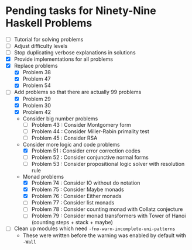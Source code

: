 # Pending tasks for Ninety-Nine Haskell Problems

*   [ ] Tutorial for solving problems
*   [ ] Adjust difficulty levels
*   [ ] Stop duplicating verbose explanations in solutions
*   [x] Provide implementations for all problems
*   [x] Replace problems
    *   [x] Problem 38
    *   [x] Problem 47
    *   [x] Problem 54
*   [ ] Add problems so that there are actually 99 problems
    *   [x] Problem 29
    *   [x] Problem 30
    *   [x] Problem 42
    *   Consider big number problems
        *   [ ] Problem 43 : Consider Montgomery form
        *   [ ] Problem 44 : Consider Miller-Rabin primality test
        *   [ ] Problem 45 : Consider RSA
    *   Consider more logic and code problems
        *   [x] Problem 51 : Consider error correction codes
        *   [ ] Problem 52 : Consider conjunctive normal forms
        *   [ ] Problem 53 : Consider propositional logic solver with resolution rule
    *   Monad problems
        *   [x] Problem 74 : Consider IO without do notation
        *   [x] Problem 75 : Consider Maybe monads
        *   [x] Problem 76 : Consider Either monads
        *   [ ] Problem 77 : Consider list monads
        *   [ ] Problem 78 : Consider counting monad with Collatz conjecture
        *   [ ] Problem 79 : Consider monad transformers with Tower of Hanoi (counting steps + stack + maybe)
*   [ ] Clean up modules which need `-fno-warn-incomplete-uni-patterns`
    *    These were written before the warning was enabled by default with `-Wall`
